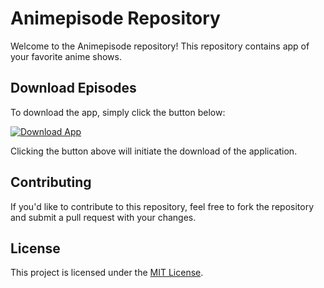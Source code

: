 # Animepisode Repository

Welcome to the Animepisode repository! This repository contains app of your favorite anime shows.

## Download Episodes

To download the app, simply click the button below:

[![Download App](https://img.shields.io/badge/Download-Episodes-blue)](https://github.com/MineJayPH/Animepisode/releases/download/anime/animepisode.apk)

Clicking the button above will initiate the download of the application.

## Contributing

If you'd like to contribute to this repository, feel free to fork the repository and submit a pull request with your changes.

## License

This project is licensed under the [MIT License](LICENSE).
